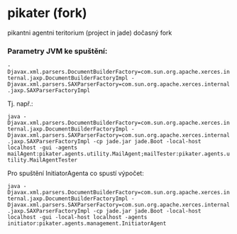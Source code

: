 pikater (fork)
=======

pikantni agentni teritorium (project in jade)
dočasný fork


### Parametry JVM ke spuštění:

`-Djavax.xml.parsers.DocumentBuilderFactory=com.sun.org.apache.xerces.internal.jaxp.DocumentBuilderFactoryImpl
-Djavax.xml.parsers.SAXParserFactory=com.sun.org.apache.xerces.internal.jaxp.SAXParserFactoryImpl`

Tj. např.:

`java -Djavax.xml.parsers.DocumentBuilderFactory=com.sun.org.apache.xerces.internal.jaxp.DocumentBuilderFactoryImpl -Djavax.xml.parsers.SAXParserFactory=com.sun.org.apache.xerces.internal.jaxp.SAXParserFactoryImpl -cp jade.jar jade.Boot -local-host localhost -gui -agents mailAgent:pikater.agents.utility.MailAgent;mailTester:pikater.agents.utility.MailAgentTester`

Pro spuštění InitiatorAgenta co spustí výpočet:

`java -Djavax.xml.parsers.DocumentBuilderFactory=com.sun.org.apache.xerces.internal.jaxp.DocumentBuilderFactoryImpl -Djavax.xml.parsers.SAXParserFactory=com.sun.org.apache.xerces.internal.jaxp.SAXParserFactoryImpl -cp jade.jar jade.Boot -local-host localhost -gui -local-host localhost -agents initiator:pikater.agents.management.InitiatorAgent`
